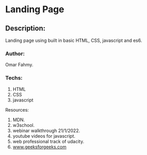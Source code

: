 # Landing Page

## Description:
Landing page using built in basic HTML, CSS, javascript and es6.

### Author:
Omar Fahmy.

### Techs:

1. HTML
2. CSS
3. javascript

Resources:
1. MDN.
2. w3school.
3. webinar walkthrough 21/1/2022.
4. youtube videos for javascript.
5. web professional track of udacity.
6. www.geeksforgeeks.com